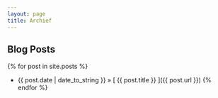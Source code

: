 ```yaml
---
layout: page
title: Archief
---
```


## Blog Posts

{% for post in site.posts %}
  * {{ post.date | date_to_string }} » [ {{ post.title }} ]({{ post.url }})
{% endfor %}